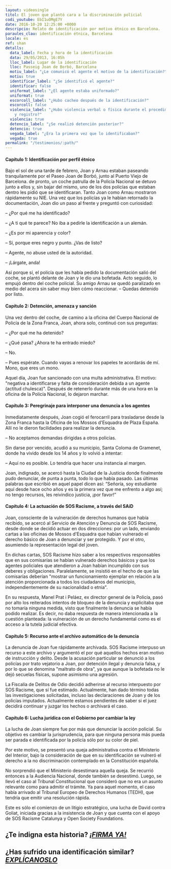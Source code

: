 ```yaml
---
layout: videosingle
titol: El joven que plantó cara a la discriminación policial
codi_youtube: EbI1uOMgE7Y
date: 2016-10-20 12:25:00 +0000
descripcio: Relato de identificación por motivo étnico en Barcelona.
paraules_clau: identificación étnica, Barcelona
locale: es
ref: shan
detalls:
  data_label: Fecha y hora de la identificación
  data: 29/05/2013, 16:05h
  lloc_label: Lugar de la identificación
  lloc: Passeig Joan de Borbó, Barcelona
  motiu_label: "¿Le comunicó el agente el motivo de la identificación?"
  motiu: true
  identificar_label: "¿Se identificó el agente?"
  identificar: false
  uniformat_label: "¿El agente estaba uniformado?"
  uniformat: true
  escorcoll_label: "¿Hubo cacheo después de la identificación?"
  escorcoll: false
  violencia_label: "¿Hubo violencia verbal o física durante el procedimiento de identificación
    y registro?"
  violencia: true
  detencio_label: "¿Se realizó detención posterior?"
  detencio: true
  vegada_label: "¿Era la primera vez que lo identificaban?"
  vegada: true
permalink: "/testimonios/:path/"
---
```

#### Capítulo 1: Identificación por perfil étnico

Bajo el sol de una tarde de febrero, Joan y Arnau estaban paseando tranquilamente por el Paseo Joan de Borbó, junto al Puerto Viejo de Barcelona. de pronto, un coche patrulla de la Policía Nacional se detuvo junto a ellos y, sin bajar del mismo, uno de los dos policías que estaban dentro les pidió que se identificaran.
Tanto Joan como Arnau mostraron rápidamente su NIE. Una vez que los policías ya le habían retornado la documentación, Joan dio un paso al frente y preguntó con curiosidad:

– ¿Por qué me ha identificado?

– ¿A ti qué te parece? No iba a pedirle la identificación a un alemán.

– ¿Es por mi aparencia y color?

– Sí, porque eres negro y punto. ¿Vas de listo?

– Agente, no abuse usted de la autoridad.

– ¡Lárgate, anda!

Así porque sí, el policía que les había pedido la documentación salió del coche, se plantó delante de Joan y le dio una bofetada. Acto seguido, lo empujó dentro del coche policial. Su amigo Arnau se quedó paralizado en medio del acera sin saber muy bien cómo reaccionar.
– Quedas detenido por listo.

#### Capítulo 2: Detención, amenaza y sanción

Una vez dentro del coche, de camino a la oficina del Cuerpo Nacional de Policía de la Zona Franca, Joan, ahora solo, continuó con sus preguntas:

– ¿Por qué me ha detenido?

– ¿Qué pasa? ¿Ahora te ha entrado miedo?

– No.

– Pues espérate. Cuando vayas a renovar los papeles te acordarás de mí. Mono, que eres un mono.

Aquel día, Joan fue sancionado con una multa administrativa. El motivo: "negativa a identificarse y falta de consideración debida a un agente (actitud chulesca)". Después de retenerlo durante más de una hora en la oficina de la Policía Nacional, lo dejaron marchar.

#### Capítulo 3: Peregrinaje para interponer una denuncia a los agentes

Inmediatamente después, Joan cogió el ferocarril para trasladarse desde la Zona Franca hasta la Oficina de los Mossos d'Esquadra de Plaza España. Allí no le dieron facilidades para realizar la denuncia.

– No aceptamos demandas dirigidas a otros policías.

Sin darse por vencido, acudió a su municipio, Santa Coloma de Gramenet, donde ha vivido desde los 14 años y lo volvió a intentar:

– Aquí no es posible.  Lo tendría que hacer una instancia al margen.

Joan, indignado, se acercó hasta la Ciudad de la Justicia donde finalmente pudo denunciar, de punta a punta, todo lo que había pasado. Las últimas palabras que escribió en aquel papel dicen así: “Señoría, soy estudiante aquí desde hace ocho años y es la primera vez que me enfrento a algo así; no tengo recursos, les reivindico justicia, ¡por favor!”

#### Capítulo 4: La actuación de SOS Racisme, a través del SAiD

Joan, consciente de la vulneración de derechos humanos que había recibido, se acercó al Servicio de Atención y Denuncia de SOS Racisme, desde donde se decidió actuar en dos direcciones: por un lado, enviando cartas a las oficinas de Mossos d'Esquadra que habían vulnerado el derecho básico de Joan a denunciar y ser protegido. Y por el otro, asumiendo la representación legal del joven.

En dichas cartas, SOS Racisme hizo saber a los respectivos responsables que en sus comisarías se habían vulnerado derechos básicos y que los agentes policiales que atendieron a Joan habían incumplido con sus deberes y obligaciones. Paralelamente, se insistió en el hecho de que las comisarías deberían "mostrar un funcionamiento ejemplar en relación a la atención proporcionada a todos los ciudadanos del municipio, independientemente de su nacionalidad o etnia".

En su respuesta, Manel Prat i Peláez, ex director general de la Policía, pasó por alto los reiterados intentos de bloqueo de la denuncia y explicitaba que no tomaría ninguna medida, visto que finalmente la denuncia se había podido realizar. Es decir, no daba respuesta de manera intencionada a la cuestión planteada: la vulneración de un derecho fundamental como es el acceso a la tutela judicial efectiva.

#### Capítulo 5: Recurso ante el archivo automático de la denuncia

La denuncia de Joan fue rápidamente archivada. SOS Racisme interpuso un recurso a este archivo y argumentó el por qué aquellos hechos eran motivo de instrucción y delito. Desde la acusación particular se denunció a los policías por trato vejatorio a Joan, por detención ilegal y denuncia falsa, y por lo que se denomina "maltrato de obra", ya que aunque la bofetada no le dejó secuelas físicas, supone asimismo una agresión.

La Fiscalía de Delitos de Odio decidió adherirse al recurso interpuesto por SOS Racisme, que sí fue estimado. Actualmente, han dado término todas las investigaciones solicitadas, incluso las declaraciones de Joan y de los policías imputados. Actualmente estamos pendientes de saber si el juez decidirá continuar y juzgar los hechos o archivará el caso.

#### Capítulo 6: Lucha jurídica con el Gobierno por cambiar la ley

La lucha de Joan siempre fue por más que denunciar la acción policial. Su objetivo es cambiar la jurisprudencia, para que ninguna persona más pueda ser parada e identificada por la policía sólo por su color de piel.

Por este motivo, se presentó una queja administrativa contra el Ministerio del Interior, bajo la consideración de que en su identificación se vulneró el derecho a la no discriminación contemplado en la Constitución española.

No sorprendió que el Ministerio desestimara aquella queja. Se recurrió entonces a la Audiencia Nacional, donde también se desestimó. Luego, se llevó el caso al Tribunal Constitucional que consideró que no era un asunto relevante como para admitir el trámite. Ya para aquel momento, el caso había arrivado al Tribunal Europeo de Derechos Humanos (TEDH), que tendría que emitir una resolución rápida.

Este es sólo el comienzo de un litigio estratégico, una lucha de David contra Goliat, iniciada gracias a la insistencia de Joan y que cuenta con el apoyo de SOS Racisme Catalunya y Open Society Foundations.

## ¿Te indigna esta historia? [**_¡FIRMA YA!_**](https://www.paraddepararme.org/manifiesto/#formulario)

## ¿Has sufrido una identificación similar? [**_EXPLÍCANOSLO_**](https://www.paraddepararme.org/inicio/#denuncia)